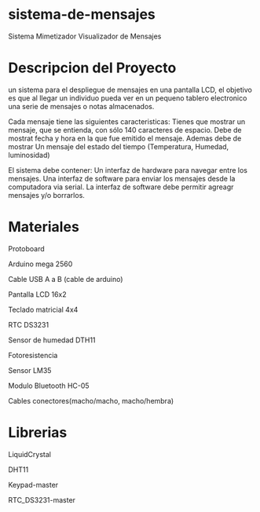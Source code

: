 # sistema-de-mensajes
Sistema Mimetizador Visualizador de Mensajes

# Descripcion del Proyecto

un sistema para el despliegue de mensajes en una pantalla LCD, el objetivo es que al
llegar un individuo pueda ver en un pequeno tablero electronico una serie de mensajes o notas almacenados.

Cada mensaje tiene las siguientes caracteristicas:
Tienes que mostrar un mensaje, que se entienda, con sólo 140 caracteres de espacio. 
Debe de mostrat fecha y hora en la que fue emitido el mensaje.
Ademas debe de mostrar Un mensaje del estado del tiempo (Temperatura, Humedad, luminosidad)

El sistema debe contener:
Un interfaz de hardware para navegar entre los mensajes.
Una interfaz de software para enviar los mensajes desde la computadora via serial.
La interfaz de software debe permitir agreagr mensajes y/o borrarlos.

# Materiales 
Protoboard

Arduino mega 2560

Cable USB A a B (cable de arduino)

Pantalla LCD 16x2

Teclado matricial 4x4

RTC DS3231

Sensor de humedad DTH11

Fotoresistencia

Sensor LM35

Modulo Bluetooth HC-05 

Cables conectores(macho/macho, macho/hembra)

# Librerias
LiquidCrystal

DHT11

Keypad-master

RTC_DS3231-master
